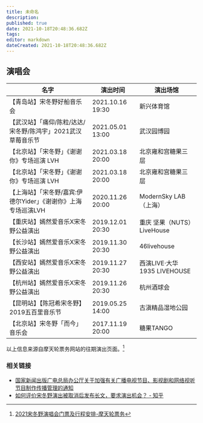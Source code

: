 ```yaml
---
title: 未命名
description: 
published: true
date: 2021-10-18T20:48:36.682Z
tags: 
editor: markdown
dateCreated: 2021-10-18T20:48:36.682Z
---
```


## 演唱会

| 名字                                                           | 演出时间                          | 演出场馆                    |
| -------------------------------------------------------------- | --------------------------------- | --------------------------- |
| 【青岛站】宋冬野好船音乐会                                     | 2021.10.16 19:30                  | 新兴体育馆                  |
| 【武汉站】「痛仰/陈粒/达达/宋冬野/陈鸿宇」2021武汉草莓音乐节   | 2021.05.01 13:00                  | 武汉园博园                  |
| 【北京站】「宋冬野」《谢谢你》专场巡演 LVH                     | 2021.03.18 20:00                  | 北京雍和宫糖果三层          |
| 【北京站】「宋冬野」《谢谢你》专场巡演 LVH                     | 2021.03.18 20:00                  | 北京雍和宫糖果三层          |
| 【上海站】「宋冬野/嘉宾:伊德尔Yider」《谢谢你》上海专场巡演LVH | 2020.11.26 20:00                  | ModernSky LAB （上海）      |
| 【重庆站】嫣然爱音乐X宋冬野公益演出                            | 2019.12.01 20:30                  | 重庆 坚果（NUTS）LiveHouse  |
| 【长沙站】嫣然爱音乐X宋冬野公益演出                            | 2019.11.30 20:30                  | 46livehouse                 |
| 【西安站】嫣然爱音乐X宋冬野公益演出                            | 2019.11.27 20:30                  | 西演LIVE·大华1935 LIVEHOUSE |
| 【杭州站】嫣然爱音乐X宋冬野公益演出                            | 2019.11.26 20:30                  | 杭州酒球会                  |
| 【昆明站】【陈冠希宋冬野】2019五百里音乐节                     | 2019.05.25 14:00 | 古滇精品湿地公园            |
| 【北京站】宋冬野「而今」音乐会                                 | 2017.11.19 20:00                  | 糖果TANGO                   |

以上信息来源自摩天轮票务网站的往期演出页面。[^donyes]

[^donyes]: [2021宋冬野演唱会门票及行程安排-摩天轮票务](https://web.archive.org/web/20211017145427/https://www.moretickets.com/topic/donyes/)

<!-- 【昆明站】【陈冠希宋冬野】2019五百里音乐节 完整时间: 2019.05.25 14:00-2019.05.26 14:00 -->

### 相关链接

+ [国家新闻出版广电总局办公厅关于加强有关广播电视节目、影视剧和网络视听节目制作传播管理的通知](../rule/国家新闻出版广电总局办公厅关于加强有关广播电视节目、影视剧和网络视听节目制作传播管理的通知.md)
+ [如何评价宋冬野演出被取消后发布长文，要求演出机会？ - 知乎](https://web.archive.org/web/20211017145948/https://www.zhihu.com/question/491864737/answer/2174838655)
